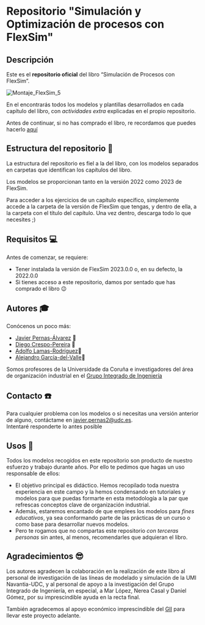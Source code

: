 # Repositorio "Simulación y Optimización de procesos con FlexSim"

## Descripción

Este es el **repositorio oficial** del libro “Simulación de Procesos con FlexSim”.

![Montaje_FlexSim_5](https://github.com/JaviPernasResearch/SyO-procesos-FlexSim/assets/98108974/ae48c0eb-718f-461b-a183-5244814ea007)


En el encontrarás todos los modelos y plantillas desarrollados en cada capítulo del libro, con _actividades extra_ explicadas en el propio repositorio.  

Antes de continuar, si no has comprado el libro, re recordamos que puedes hacerlo [aquí](https://libros.cc/Simulacion-y-optimizacion-de-procesos-con-FlexSim.htm?isbn=9788410066007)

## Estructura del repositorio 📑

La estructura del repositorio es fiel a la del libro, con los modelos separados en carpetas que identifican los capítulos del libro. 
  
Los modelos se proporcionan tanto en la versión 2022 como 2023 de FlexSim.  
  
Para acceder a los ejercicios de un capítulo específico, simplemente accede a la carpeta de la versión de FlexSim que tengas, y dentro de ella, a la carpeta con el título del capítulo. Una vez dentro, descarga todo lo que necesites ;)
  
## Requisitos 💻

Antes de comenzar, se requiere: 
 * Tener instalada la versión de FlexSim 2023.0.0 o, en su defecto, la 2022.0.0
 * Si tienes acceso a este repositorio, damos por sentado que has comprado el libro 😉
 
## Autores 🎓

Conócenos un poco más:

* [Javier Pernas-Álvarez](https://pdi.udc.es/en/File/Pdi/HF9NK) 📖
* [Diego Crespo-Pereira](https://pdi.udc.es/en/File/Pdi/6W6MH) 📖
* [Adolfo Lamas-Rodríguez](https://pdi.udc.es/en/File/Pdi/8T89E)📖
* [Alejandro García-del-Valle](https://pdi.udc.es/en/File/Pdi/9A99E)📖

Somos profesores de la Universidade da Coruña e investigadores del área de organización industrial en el [Grupo Integrado de Ingeniería](https://gii.udc.es/)

## Contacto ☎️

Para cualquier problema con los modelos o si necesitas una versión anterior de alguno, contáctame en <javier.pernas2@udc.es>.  
Intentaré responderte lo antes posible

## Usos 🚨

Todos los modelos recogidos en este repositorio son producto de nuestro esfuerzo y trabajo durante años. Por ello te pedimos que hagas un uso responsable de ellos:
* El objetivo principal es didáctico. Hemos recopilado toda nuestra experiencia en este campo y la hemos condensando en tutoriales y modelos para que puedas formarte en esta metodología a la par que refrescas conceptos clave de organización industrial.
* Además, estaremos encantado de que emplees los modelos para *fines educativos*, ya sea conformando parte de las prácticas de un curso o como base para desarrollar nuevos modelos.
* Pero te rogamos que no compartas este repositorio _con terceras personas_ sin antes, al menos, recomendarles que adquieran el libro.

## Agradecimientos 😎
Los autores agradecen la colaboración en la realización de este libro al personal de investigación de las líneas de modelado y simulación de la UMI Navantia-UDC, y al personal de apoyo a la investigación del Grupo Integrado de Ingeniería, en especial, a Mar López, Nerea Casal y Daniel Gómez, por su imprescindible ayuda en la recta final.  

También agradecemos al apoyo económico imprescindible del [GII](https://gii.udc.es/) para llevar este proyecto adelante.
